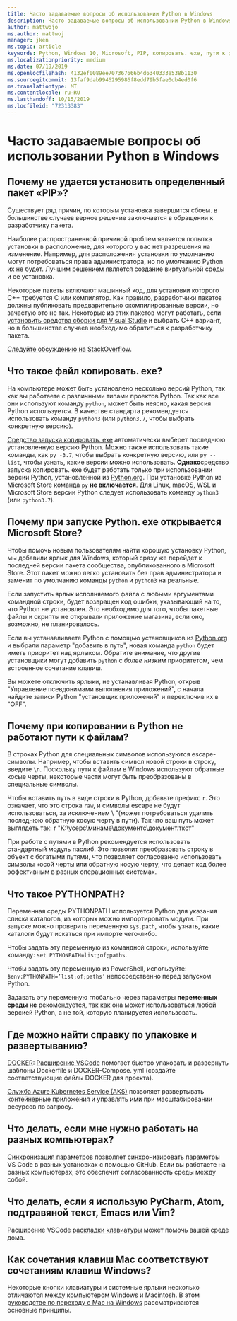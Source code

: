 ```yaml
---
title: Часто задаваемые вопросы об использовании Python в Windows
description: Часто задаваемые вопросы об использовании Python в Windows
author: mattwojo
ms.author: mattwoj
manager: jken
ms.topic: article
keywords: Python, Windows 10, Microsoft, PIP, копировать. exe, пути к файлам, PYTHONPATH, развертывание Python, упаковка Python
ms.localizationpriority: medium
ms.date: 07/19/2019
ms.openlocfilehash: 4132ef0089ee707367666b4d6340333e538b1130
ms.sourcegitcommit: 13faf9dab9946295986f8edd79b5fae0db4ed0f6
ms.translationtype: MT
ms.contentlocale: ru-RU
ms.lasthandoff: 10/15/2019
ms.locfileid: "72313383"
---
```

# <a name="frequently-asked-questions-about-using-python-on-windows"></a>Часто задаваемые вопросы об использовании Python в Windows

## <a name="why-cant-i-pip-install-a-certain-package"></a>Почему не удается установить определенный пакет «PIP»?

Существует ряд причин, по которым установка завершится сбоем. в большинстве случаев верное решение заключается в обращении к разработчику пакета.

Наиболее распространенной причиной проблем является попытка установки в расположение, для которого у вас нет разрешения на изменение. Например, для расположения установки по умолчанию могут потребоваться права администратора, но по умолчанию Python их не будет. Лучшим решением является создание виртуальной среды и ее установка.

Некоторые пакеты включают машинный код, для установки которого C++ требуется C или компилятор. Как правило, разработчики пакетов должны публиковать предварительно скомпилированные версии, но зачастую это не так. Некоторые из этих пакетов могут работать, если [установить средства сборки для Visual Studio](https://visualstudio.microsoft.com/downloads/#build-tools-for-visual-studio-2019) и выбрать C++ вариант, но в большинстве случаев необходимо обратиться к разработчику пакета.

[Следуйте обсуждению на StackOverflow](https://stackoverflow.com/questions/4750806/how-do-i-install-pip-on-windows/12476379).

## <a name="what-is-pyexe"></a>Что такое файл копировать. exe?

На компьютере может быть установлено несколько версий Python, так как вы работаете с различными типами проектов Python. Так как все они используют команду `python`, может быть неясно, какая версия Python используется. В качестве стандарта рекомендуется использовать команду `python3` (или `python3.7`, чтобы выбрать конкретную версию).

[Средство запуска копировать. exe](https://docs.python.org/3/using/windows.html#launcher) автоматически выберет последнюю установленную версию Python. Можно также использовать такие команды, как `py -3.7`, чтобы выбрать конкретную версию, или `py --list`, чтобы узнать, какие версии можно использовать. **Однако**средство запуска копировать. exe будет работать только при использовании версии Python, установленной из [Python.org](https://www.python.org/downloads/windows/). При установке Python из Microsoft Store команда `py` **не включается**. Для Linux, macOS, WSL и Microsoft Store версии Python следует использовать команду `python3` (или `python3.7`).

## <a name="why-does-running-pythonexe-open-the-microsoft-store"></a>Почему при запуске Python. exe открывается Microsoft Store?

Чтобы помочь новым пользователям найти хорошую установку Python, мы добавили ярлык для Windows, который сразу же перейдет к последней версии пакета сообщества, опубликованного в Microsoft Store. Этот пакет можно легко установить без прав администратора и заменит по умолчанию команды `python` и `python3` на реальные.

Если запустить ярлык исполняемого файла с любыми аргументами командной строки, будет возвращен код ошибки, указывающий на то, что Python не установлен. Это необходимо для того, чтобы пакетные файлы и скрипты не открывали приложение магазина, если оно, возможно, не планировалось.

Если вы устанавливаете Python с помощью установщиков из [Python.org](https://www.python.org/downloads/windows/) и выбрали параметр "добавить в путь", новая команда `python` будет иметь приоритет над ярлыком. Обратите внимание, что другие установщики могут добавить `python` с _более низким_ приоритетом, чем встроенное сочетание клавиш.

Вы можете отключить ярлыки, не устанавливая Python, открыв "Управление псевдонимами выполнения приложений", с начала найдите записи Python "установщик приложений" и переключив их в "OFF".

## <a name="why-dont-file-paths-work-in-python-when-i-copy-paste-them"></a>Почему при копировании в Python не работают пути к файлам?

В строках Python для специальных символов используются escape-символы. Например, чтобы вставить символ новой строки в строку, введите `\n`. Поскольку пути к файлам в Windows используют обратные косые черты, некоторые части могут быть преобразованы в специальные символы.

Чтобы вставить путь в виде строки в Python, добавьте префикс `r`. Это означает, что это строка `raw`, и символы escape не будут использоваться, за исключением \ "(может потребоваться удалить последнюю обратную косую черту в пути). Так что ваш путь может выглядеть так: r "К:\усерс\минаме\документс\документ.ткст"

При работе с путями в Python рекомендуется использовать стандартный модуль паслиб. Это позволит преобразовать строку в объект с богатыми путями, что позволяет согласованно использовать символы косой черты или обратную косую черту, что делает код более эффективным в разных операционных системах.

## <a name="what-is-pythonpath"></a>Что такое PYTHONPATH?

Переменная среды PYTHONPATH используется Python для указания списка каталогов, из которых можно импортировать модули. При запуске можно проверить переменную `sys.path`, чтобы узнать, какие каталоги будут искаться при импорте чего-либо.

Чтобы задать эту переменную из командной строки, используйте команду: `set PYTHONPATH=list;of;paths`.

Чтобы задать эту переменную из PowerShell, используйте: `$env:PYTHONPATH=’list;of;paths’` непосредственно перед запуском Python.

Задавать эту переменную глобально через параметры **переменных среды** **не** рекомендуется, так как она может использоваться любой версией Python, а не той, которую планируется использовать.

## <a name="where-can-i-find-help-with-packaging-and-deployment"></a>Где можно найти справку по упаковке и развертыванию?

[DOCKER](https://code.visualstudio.com/docs/azure/docker): [Расширение VSCode](https://code.visualstudio.com/docs/azure/docker) помогает быстро упаковать и развернуть шаблоны Dockerfile и DOCKER-Compose. yml (создайте соответствующие файлы DOCKER для проекта).

[Служба Azure Kubernetes Service (AKS)](https://docs.microsoft.com/azure/aks/) позволяет развертывать контейнерные приложения и управлять ими при масштабировании ресурсов по запросу.

## <a name="what-if-i-need-to-work-across-different-machines"></a>Что делать, если мне нужно работать на разных компьютерах?

[Синхронизация параметров](https://marketplace.visualstudio.com/items?itemName=Shan.code-settings-sync) позволяет синхронизировать параметры VS Code в разных установках с помощью GitHub. Если вы работаете на разных компьютерах, это обеспечит согласованность среды между собой.

## <a name="what-if-im-used-to-using-pycharm-atom-sublime-text-emacs-or-vim"></a>Что делать, если я использую PyCharm, Atom, подтравяной текст, Emacs или Vim?

Расширение VSCode [раскладки клавиатуры](https://marketplace.visualstudio.com/search?target=VSCode&category=Keymaps&sortBy=Downloads) может помочь вашей среде дома.

## <a name="how-do-mac-shortcut-keys-map-to-windows-shortcut-keys"></a>Как сочетания клавиш Mac соответствуют сочетаниям клавиш Windows?

Некоторые кнопки клавиатуры и системные ярлыки несколько отличаются между компьютером Windows и Macintosh. В этом [руководстве по переходу с Mac на Windows](../dev-environment/mac-to-windows.md) рассматриваются основные принципы.
